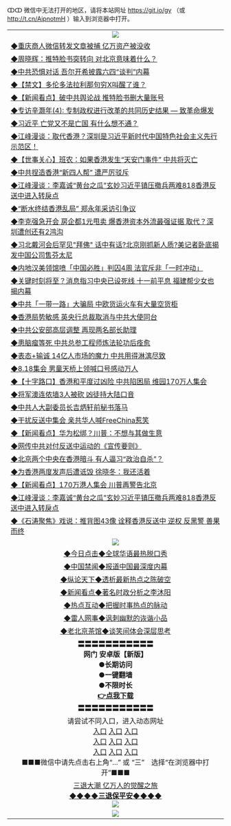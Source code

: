 ↀↀ 微信中无法打开的地区，请将本站网址 https://git.io/gy （或 http://t.cn/AipnotmH ）输入到浏览器中打开。 

<table>
  <tr>
    <td align=center><img src="https://github.com/gyhhx/image-upload/blob/master/ogate-c.JPG" /></td>
  </tr>
  <tr>
<td align=left>
<a href="https://z7e5m3p3.stackpathcdn.com/oo.aspx?name=c1065501&key=iulvfagzrxnrcwra&from=gy">◆重庆商人微信转发文章被捕 亿万资产被没收</a><br/></td>
  </tr>
  <tr>
<td align=left>
<a href="https://z7e5m3p3.stackpathcdn.com/oo.aspx?name=c1065557&key=iulvfagzrxnrcwra&from=gy">◆周晓辉：推特脸书突转向 对北京意味着什么？</a><br/></td>
 </tr>
  <tr>
<td align=left>
<a href="https://z7e5m3p3.stackpathcdn.com/oo.aspx?name=c1065582&key=iulvfagzrxnrcwra&from=gy">◆中共恐惧对话 吾尔开希披露六四“谈判”内幕</a><br/></td>
 </tr>
   <tr>
<td align=left>
<a href="https://z7e5m3p3.stackpathcdn.com/oo.aspx?name=c1065515&key=iulvfagzrxnrcwra&from=gy">◆【禁文】多伦多法拉利那句穷X叫醒了谁？</a><br/></td>
   </tr> 
  <tr>
<td align=left>
<a href="https://z7e5m3p3.stackpathcdn.com/oo.aspx?name=c1065571&key=iulvfagzrxnrcwra&from=gy">◆【新闻看点】破中共舆论战 推特脸书删大量账号</a><br/></td>
  </tr> 
 <tr>
<td align=left>
<a href="https://z7e5m3p3.stackpathcdn.com/oo.aspx?name=c1065492&key=iulvfagzrxnrcwra&from=gy">◆专访辛灏年(4): 专制政权进行改革的共同历史结果 — 致革命爆发</a><br/>
</td>
   </tr>
 <tr>
<td align=left>
<a href="https://z7e5m3p3.stackpathcdn.com/oo.aspx?name=c1065372&key=iulvfagzrxnrcwra&from=gy">◆习近平 亡党又不是亡国 有什么想不通？</a><br/></td>
  </tr>
  <tr>
<td align=left>
<a href="https://z7e5m3p3.stackpathcdn.com/oo.aspx?name=c1065642&key=iulvfagzrxnrcwra&from=gy">◆江峰漫谈：取代香港？深圳是习近平新时代中国特色社会主义先行示范区！</a><br/></td>
 </tr>
   <tr>
<td align=left>
<a href="https://z7e5m3p3.stackpathcdn.com/oo.aspx?name=c816851_30_1&key=iulvfagzrxnrcwra&from=gy">◆【世事关心】班农：如果香港发生“天安门事件” 中共将灭亡</a><br/>
</td>
   </tr>
 <tr>
<td align=left>
<a href="https://z7e5m3p3.stackpathcdn.com/oo.aspx?name=c1065488&key=iulvfagzrxnrcwra&from=gy">◆中共捏造香港“新四人帮” 遭严厉驳斥</a><br/></td>
  </tr>
  <tr>
<td align=left>
<a href="https://z7e5m3p3.stackpathcdn.com/oo.aspx?name=c1065290&key=iulvfagzrxnrcwra&from=gy">◆江峰漫谈：李嘉诚“黄台之瓜”玄妙习近平镇压撤兵两难818香港反送中进入转戾点</a><br/></td>
 </tr>
  <tr>
<td align=left>
<a href="https://z7e5m3p3.stackpathcdn.com/oo.aspx?name=c1065503&key=iulvfagzrxnrcwra&from=gy">◆“断水终结香港乱局” 郑永年采访引争议</a><br/></td>
 </tr>
   <tr>
<td align=left>
<a href="https://z7e5m3p3.stackpathcdn.com/oo.aspx?name=c1065470&key=iulvfagzrxnrcwra&from=gy">◆李克强急开会 房企都1元甩卖 爆香港资本外流最强证据 取代？深圳遭创还有2鸿沟</a><br/></td>
   </tr> 
  <tr>
<td align=left>
<a href="https://z7e5m3p3.stackpathcdn.com/oo.aspx?name=c1065469&key=iulvfagzrxnrcwra&from=gy">◆习北戴河会后罕见"拜佛" 话中有话?北京刚抓新人质?美记者卧底揭发中国公司售芬太尼</a><br/></td>
  </tr> 
 <tr>
<td align=left>
<a href="https://z7e5m3p3.stackpathcdn.com/oo.aspx?name=c1065555&key=iulvfagzrxnrcwra&from=gy">◆内地汉美领馆喷「中国必胜」判囚4周 法官斥非「一时冲动」</a><br/>
</td>
   </tr>
 <tr>
<td align=left>
<a href="https://z7e5m3p3.stackpathcdn.com/oo.aspx?name=c1065436&key=iulvfagzrxnrcwra&from=gy">◆关键时刻将至？消息指习中央已设死线 十一前平息 福建帮少女也揭内幕</a><br/>
</td>
   </tr>
 <tr>
<td align=left>
<a href="https://z7e5m3p3.stackpathcdn.com/oo.aspx?name=c1065520&key=iulvfagzrxnrcwra&from=gy">◆中共「一带一路」大骗局 中欧货运火车有大量空货柜</a><br/></td>
  </tr>
  <tr>
<td align=left>
<a href="https://z7e5m3p3.stackpathcdn.com/oo.aspx?name=c1065580&key=iulvfagzrxnrcwra&from=gy">◆香港局势敏感 英央行总裁取消与中共大使同台</a><br/></td>
 </tr>
   <tr>
<td align=left>
<a href="https://z7e5m3p3.stackpathcdn.com/oo.aspx?name=c1065524&key=iulvfagzrxnrcwra&from=gy">◆中共公安部高层调整 再现两名部长助理</a><br/>
</td>
   </tr>
 <tr>
<td align=left>
<a href="https://z7e5m3p3.stackpathcdn.com/oo.aspx?name=c1065606&key=iulvfagzrxnrcwra&from=gy">◆患脑瘤等死 中共总参工程师炼法轮功后痊愈</a><br/>
</td>
</tr> 
<tr>
<td align=left>
<a href="https://z7e5m3p3.stackpathcdn.com/oo.aspx?name=c1065643&key=iulvfagzrxnrcwra&from=gy">◆表态+输诚 14亿人市场的魔力 中共用得淋漓尽致</a><br/>
</td>       
</tr> 

  <tr>
<td align=left>
<a href="https://z7e5m3p3.stackpathcdn.com/oo.aspx?name=c1065092&key=iulvfagzrxnrcwra&from=gy">◆8.18集会 男童天桥上领喊口号感动万人</a><br/></td>
  </tr>
  <tr>
<td align=left>
<a href="https://z7e5m3p3.stackpathcdn.com/oo.aspx?name=c1065337&key=iulvfagzrxnrcwra&from=gy">◆【十字路口】香港和平度过凶险 中共陷困局 维园170万人集会</a><br/></td>
 </tr>
  <tr>
<td align=left>
<a href="https://z7e5m3p3.stackpathcdn.com/oo.aspx?name=c1065184&key=iulvfagzrxnrcwra&from=gy">◆将军澳连侬墙3人被砍 凶徒持大陆口音</a><br/></td>
 </tr>
   <tr>
<td align=left>
<a href="https://z7e5m3p3.stackpathcdn.com/oo.aspx?name=c1065015&key=iulvfagzrxnrcwra&from=gy">◆中共人大副委员长吉炳轩前秘书落马</a><br/></td>
   </tr> 
  <tr>
<td align=left>
<a href="https://z7e5m3p3.stackpathcdn.com/oo.aspx?name=c1065208&key=iulvfagzrxnrcwra&from=gy">◆干扰反送中集会 亲共华人喊FreeChina惹笑</a><br/></td>
  </tr> 
 <tr>
<td align=left>
<a href="https://z7e5m3p3.stackpathcdn.com/oo.aspx?name=c1065182&key=iulvfagzrxnrcwra&from=gy">◆【新闻看点】华为松绑？川普：不想与其做生意</a><br/>
</td>
   </tr>
 <tr>
<td align=left>
<a href="https://z7e5m3p3.stackpathcdn.com/oo.aspx?name=c1065164&key=iulvfagzrxnrcwra&from=gy">◆网传中共对付反送中运动的《宣传要则》</a><br/></td>
  </tr>
  <tr>
<td align=left>
<a href="https://z7e5m3p3.stackpathcdn.com/oo.aspx?name=c1065117&key=iulvfagzrxnrcwra&from=gy">◆北京两个中央在香港暗斗 有人逼习“政治自杀”？</a><br/></td>
 </tr>
   <tr>
<td align=left>
<a href="https://z7e5m3p3.stackpathcdn.com/oo.aspx?name=c1065225&key=iulvfagzrxnrcwra&from=gy">◆为香港两度发声后遭诋毁 徐晓冬：我还活着</a><br/>
</td>
   </tr>
 <tr>
<td align=left>
<a href="https://z7e5m3p3.stackpathcdn.com/oo.aspx?name=c1065141&key=iulvfagzrxnrcwra&from=gy">◆【新闻看点】170万港人集会 川普再警告北京</a><br/></td>
  </tr>
  <tr>
<td align=left>
<a href="https://z7e5m3p3.stackpathcdn.com/oo.aspx?name=c1065290&key=iulvfagzrxnrcwra&from=gy">◆江峰漫谈：李嘉诚“黄台之瓜”玄妙习近平镇压撤兵两难818香港反送中进入转戾点</a><br/></td>
 </tr>
  <tr>
<td align=left>
<a href="https://z7e5m3p3.stackpathcdn.com/oo.aspx?name=c1065175&key=iulvfagzrxnrcwra&from=gy">◆《石涛聚焦》戏说：推背图43像 诠释香港反送中 逆权 反黑警 善果而终</a><br/></td>
 </tr>
  <tr>
    <td align=center><img src="https://github.com/gyhhx/image-upload/blob/master/title1.jpg" /></td>
  </tr>
   <tr>
   <td align=center> 
<a href="https://xvery.li/oo.aspx?name=c816850&key=lvvdiyawanfwimxk&from=gy&tag=9877">◆今日点击◆全球华语最热脱口秀</a><br/>
    </td>
  </tr>
  <tr>
  <td align=center>
<a href="https://xvery.li/oo.aspx?name=c816860&key=lvvdiyawanfwimxk&from=gy&tag=99733110">◆中国禁闻◆报道中国最深度内幕</a><br/>
   </tr>
  <tr>
     <td align=center>
<a href="https://xvery.li/oo.aspx?name=c816855&key=lvvdiyawanfwimxk&from=gy&tag=997110">◆纵论天下◆透析最新热点之陈破空</a><br/>
   </tr>
   <tr>
      <td align=center>
<a href="https://xvery.li/oo.aspx?name=c838308&key=lvvdiyawanfwimxk&from=gy&tag=9973110">◆新闻看点◆著名时政分析之李沐阳</a><br/>
   </tr>
   <tr>
     <td align=center>
<a href="https://xvery.li/oo.aspx?name=c816852&key=lvvdiyawanfwimxk&from=gy&tag=9733110">◆热点互动◆把握时事热点的脉动</a><br/>
   </tr>
   <tr>
      <td align=center>
<a href="https://xvery.li/oo.aspx?name=c816694&key=lvvdiyawanfwimxk&from=gy&tag=93310">◆雷人网事◆讽刺幽默的诙谐小品</a><br/>
   </tr>
   <tr>
    <td align=center>
<a href="https://xvery.li/oo.aspx?name=c816650&key=lvvdiyawanfwimxk&from=gy&tag=9973110">◆老北京茶馆◆谈笑间体会深层思考</a><br/>
   </tr>
  <tr>
    <td align=center>
 <b>〓〓〓〓〓〓〓〓〓〓〓<br/>网门 安卓版【新版】<br/> ●长期访问<br/> ●一键翻墙<br/>  ●不限时长<br/> 
 <a href="https://share.weiyun.com/5RqCKCe">👉<b>点我下载</a><br/>〓〓〓〓〓〓〓〓〓〓〓<br/>
    </td>
    </tr>
   <tr>
    <td align=center>请尝试不同入口，进入动态网址<br/>
      <a href="https://s3.us-east-2.amazonaws.com/ogateo/show.htm">入口</a>
      <a href="https://s3.ca-central-1.amazonaws.com/ogatec/show.htm">入口</a>
      <a href="https://s3.ap-southeast-2.amazonaws.com/ogatey/show.htm">入口</a><br/>
      <a href="https://s3.ap-northeast-2.amazonaws.com/ogates/show.htm">入口</a>
      <a href="https://s3.eu-central-1.amazonaws.com/ogatef/show.htm">入口</a>
      <a href="https://s3.ap-south-1.amazonaws.com/ogatem/show.htm">入口</a><br/>
      <a href="https://s3-us-west-1.amazonaws.com/ogaten/show.htm">入口</a>
      <a href="https://s3.eu-west-2.amazonaws.com/ogatel/show.htm">入口</a>
      <a href="https://s3.ap-northeast-1.amazonaws.com/ogatet/show.htm">入口</a><br/>
      ■■■微信中请先点击右上角“...” 或 “三”　选择“在浏览器中打开”■■■<b><br/>
    </td>
  </tr>
  <tr>  
  <td align=center>
  <a href="http://ctbtfdoocixoa.global.ssl.fastly.net/oo.aspx?name=c894205&key=ofejcfaxcltk&from=gy&tag=9973110">三退大潮 亿万人的觉醒之旅</a><br/>
      <a href="http://ctbtfdoocixoa.global.ssl.fastly.net/oo.aspx?name=ogQuit.aspx&key=ofejcfaxcltk&from=gy"><b>◆◆◆◆三退保平安◆◆◆◆<br/></a>
      <img src="https://github.com/gyhhx/image-upload/blob/master/3t.jpg" /><br/>
      </td>
  </tr>
   <tr>
    <td align=center><img src="https://raw.githubusercontent.com/oGate2/Up/master/oGate_640.jpg"/></td>
  </tr>
</table>



